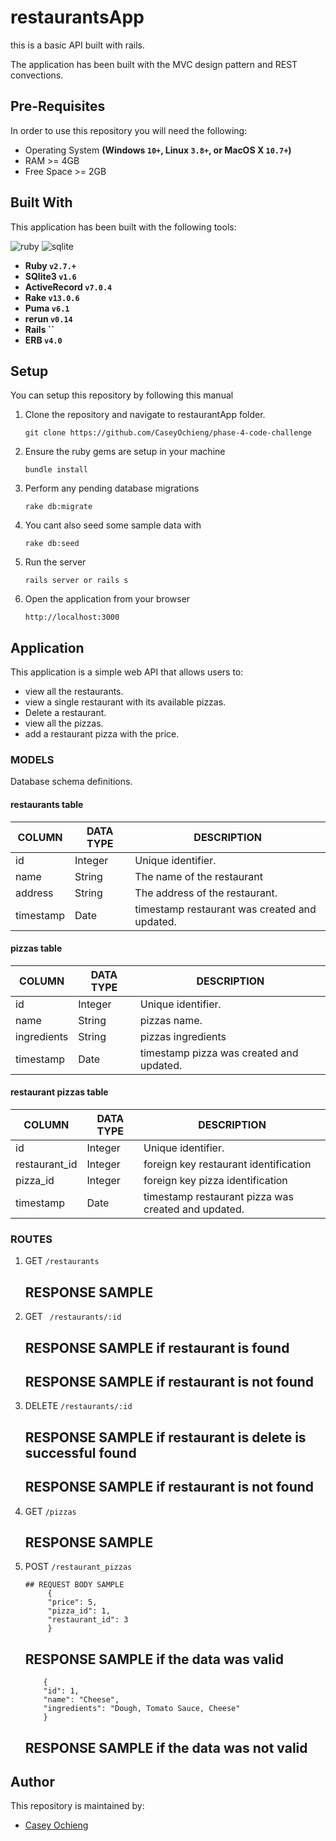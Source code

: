 # restaurantsApp

this is a basic API built with rails.

The application has been built with the MVC design pattern and REST convections.

## Pre-Requisites
In order to use this repository you will need the following:



- Operating System **(Windows `10+`, Linux `3.8+`, or MacOS X `10.7+`)**
- RAM >= 4GB
- Free Space >= 2GB

## Built With
This application has been built with the following tools:

![ruby](https://img.shields.io/badge/Ruby-CC342D?style=for-the-badge&logo=ruby&logoColor=white)
![sqlite](https://img.shields.io/badge/SQLite-07405E?style=for-the-badge&logo=sqlite&logoColor=white)


- **Ruby `v2.7.+`**
- **SQlite3 `v1.6`**
- **ActiveRecord `v7.0.4`**
- **Rake `v13.0.6`**
- **Puma `v6.1`**
- **rerun `v0.14`**
- **Rails ``**
- **ERB `v4.0`**

## Setup
You can setup this repository by following this manual

1. Clone the repository and navigate to restaurantApp folder.
    ```{shell}
   git clone https://github.com/CaseyOchieng/phase-4-code-challenge
   ```
2. Ensure the ruby gems are setup in your machine
    ```{shell}
   bundle install
   ```
3. Perform any pending database migrations
   ```{shell}
   rake db:migrate
   ```
4. You cant also seed some sample data with
   ```{shell}
   rake db:seed

5. Run the server
    ```{shell}
    rails server or rails s 
    ```
6. Open the application from your browser
    ```
   http://localhost:3000
   ```
   
## Application
This application is a simple web API that allows users to:

- view all the restaurants.
- view a single restaurant with its available pizzas.
- Delete a restaurant.
- view all the pizzas.
- add a restaurant pizza with the price.


### MODELS
Database schema definitions.



####  restaurants table

| COLUMN      | DATA TYPE  | DESCRIPTION                                  | 
|-------------|------------|----------------------------------------------|
| id          | Integer    | Unique identifier.                           |
| name        | String     | The name of the restaurant                   |
| address     | String     | The address of the restaurant.               |
| timestamp   | Date       | timestamp restaurant was created and updated.|



#### pizzas table
| COLUMN        | DATA TYPE | DESCRIPTION                               | 
|---------------|-----------|-------------------------------------------|
| id            | Integer   | Unique identifier.                        |
| name          | String    | pizzas name.                              |
| ingredients   | String    | pizzas ingredients                        |
| timestamp     | Date      | timestamp pizza was created and updated.  |

#### restaurant pizzas table
| COLUMN        | DATA TYPE | DESCRIPTION                                       | 
|---------------|-----------|---------------------------------------------------|
| id            | Integer   | Unique identifier.                                |
| restaurant_id | Integer   | foreign key restaurant identification             |
| pizza_id      | Integer   | foreign key pizza identification                  |
| timestamp   | Date        | timestamp restaurant pizza was created and updated.|




### ROUTES

1. GET ``` /restaurants ``` 
    ## RESPONSE SAMPLE

  
2. GET ```  /restaurants/:id ``` 
    ## RESPONSE SAMPLE if restaurant is found
   


    ## RESPONSE SAMPLE if restaurant is not found

  

3. DELETE ``` /restaurants/:id ``` 

    ## RESPONSE SAMPLE if restaurant is delete is successful found

    
    ## RESPONSE SAMPLE if restaurant is not found



4. GET ``` /pizzas ``` 

    ## RESPONSE SAMPLE


5. POST ``` /restaurant_pizzas ```

   ```{json}
   ## REQUEST BODY SAMPLE
        {
        "price": 5,
        "pizza_id": 1,
        "restaurant_id": 3
        }
   ```

   ## RESPONSE SAMPLE if the data was valid

    ```
        {
        "id": 1,
        "name": "Cheese",
        "ingredients": "Dough, Tomato Sauce, Cheese"
        }
    ```

    ## RESPONSE SAMPLE if the data was not valid

  


## Author
This repository is maintained by:

- [Casey Ochieng](https://github.com/CaseyOchieng) 